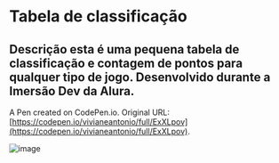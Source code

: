 # Tabela de classificação

## Descrição esta é uma pequena tabela de classificação e contagem de pontos para qualquer tipo de jogo. Desenvolvido durante a Imersão Dev da Alura.

A Pen created on CodePen.io. Original URL: [https://codepen.io/vivianeantonio/full/ExXLpov](https://codepen.io/vivianeantonio/full/ExXLpov).

![image](https://user-images.githubusercontent.com/79110285/204143839-b5c06efa-8940-4662-949b-9514b473a5be.png)


